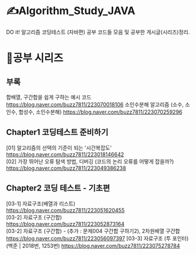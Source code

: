 

# ✍️Algorithm_Study_JAVA
DO it! 알고리즘 코딩테스트 (자바편) 공부 코드들 모음 및 공부한 게시글(시리즈)정리.


# 📔공부 시리즈
## **부록**
합배열, 구간합을 쉽게 구하는 예시 코드
https://blog.naver.com/buzz7811/223070018106
소인수분해 알고리즘 (소수, 소인수, 합성수, 소인수분해)
https://blog.naver.com/buzz7811/223070259296

## **Chapter1 코딩테스트 준비하기**
[01] 알고리즘의 선택의 기준이 되는 '시간복잡도'
https://blog.naver.com/buzz7811/223018146642   
[02] 가장 뛰어난 오류 탐색 방법, 디버깅 (코드의 논리 오류를 어떻게 잡을까?)
https://blog.naver.com/buzz7811/223049386238
## **Chapter2 코딩 테스트 - 기초편**
[03-1] 자료구조(배열과 리스트)   
https://blog.naver.com/buzz7811/223051620455   
[03-2] 자료구조 (구간합)   
https://blog.naver.com/buzz7811/223052873164   
[03-2] 자료구조 (구간합) - (추가 : 문제004 구간합 구하기2), 2차원배열 구간합  
https://blog.naver.com/buzz7811/223056097397
[03-3] 자료구조 (투 포인터)(백준 | 2018번, 1253번)
https://blog.naver.com/buzz7811/223075278784
